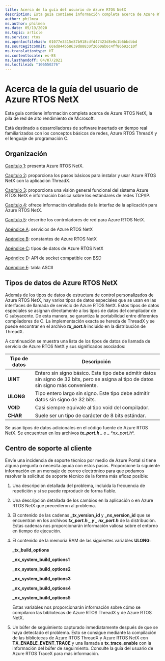 ```yaml
---
title: Acerca de la guía del usuario de Azure RTOS NetX
description: Esta guía contiene información completa acerca de Azure RTOS NetX, la pila de red de alto rendimiento de Microsoft.
author: philmea
ms.author: philmea
ms.date: 05/19/2020
ms.topic: article
ms.service: rtos
ms.openlocfilehash: 01077e3315e87b918cdfd47423d8e0c1b6bbdbbd
ms.sourcegitcommit: 60ad844b58639d88830f2660ab0c4ff86b92c10f
ms.translationtype: HT
ms.contentlocale: es-ES
ms.lasthandoff: 04/07/2021
ms.locfileid: "106550276"
---
```

# <a name="about-the-azure-rtos-netx-user-guide"></a>Acerca de la guía del usuario de Azure RTOS NetX

Esta guía contiene información completa acerca de Azure RTOS NetX, la pila de red de alto rendimiento de Microsoft.

Está destinado a desarrolladores de software insertado en tiempo real familiarizados con los conceptos básicos de redes, Azure RTOS ThreadX y el lenguaje de programación C.

## <a name="organization"></a>Organización

[Capítulo 1](chapter1.md): presenta Azure RTOS NetX.

[Capítulo 2](chapter2.md): proporciona los pasos básicos para instalar y usar Azure RTOS NetX con la aplicación ThreadX.

[Capítulo 3](chapter3.md): proporciona una visión general funcional del sistema Azure RTOS NetX e información básica sobre los estándares de redes TCP/IP.

[Capítulo 4](chapter4.md): ofrece información detallada de la interfaz de la aplicación para Azure RTOS NetX.

[Capítulo 5](chapter5.md): describe los controladores de red para Azure RTOS NetX.

[Apéndice A](appendix-a.md): servicios de Azure RTOS NetX

[Apéndice B](appendix-b.md): constantes de Azure RTOS NetX

[Apéndice C](appendix-c.md): tipos de datos de Azure RTOS NetX

[Apéndice D](appendix-d.md): API de socket compatible con BSD

[Apéndice E](appendix-e.md): tabla ASCII

## <a name="azure-rtos-netx-data-types"></a>Tipos de datos de Azure RTOS NetX

Además de los tipos de datos de estructura de control personalizados de Azure RTOS NetX, hay varios tipos de datos especiales que se usan en las interfaces de llamada de servicio de Azure RTOS NetX. Estos tipos de datos especiales se asignan directamente a los tipos de datos del compilador de C subyacente. De esta manera, se garantiza la portabilidad entre diferentes compiladores de C. La implementación exacta se hereda de ThreadX y se puede encontrar en el archivo ***tx_port.h*** incluido en la distribución de ThreadX.

A continuación se muestra una lista de los tipos de datos de llamada de servicio de Azure RTOS NetX y sus significados asociados:

| Tipo de datos | Descripción  |
| --------- | ------------------------------------------------------------------------------------------------------------------------------------- |
| **UINT**  | Entero sin signo básico. Este tipo debe admitir datos sin signo de 32 bits, pero se asigna al tipo de datos sin signo más conveniente. |
| **ULONG** | Tipo entero largo sin signo. Este tipo debe admitir datos sin signo de 32 bits.                                                                      |
| **VOID**  | Casi siempre equivale al tipo void del compilador.                                                                                 |
| **CHAR**  | Suele ser un tipo de carácter de 8 bits estándar.                                                                                           |

Se usan tipos de datos adicionales en el código fuente de Azure RTOS NetX. Se encuentran en los archivos ***tx_port.h** _ o _ *_nx_port.h_**.

## <a name="customer-support-center"></a>Centro de soporte al cliente

Envíe una incidencia de soporte técnico por medio de Azure Portal si tiene alguna pregunta o necesita ayuda con estos pasos. Proporcione la siguiente información en un mensaje de correo electrónico para que podamos resolver la solicitud de soporte técnico de la forma más eficaz posible:

1. Una descripción detallada del problema, incluida la frecuencia de repetición y si se puede reproducir de forma fiable.

2. Una descripción detallada de los cambios en la aplicación o en Azure RTOS NetX que precedieron al problema.

3. El contenido de las cadenas **_tx_version_id** y **_nx_version_id** que se encuentran en los archivos **_tx_port.h_ *_ y _* _nx_port.h_** de la distribución. Estas cadenas nos proporcionarán información valiosa sobre el entorno en tiempo de ejecución.

4. El contenido de la memoria RAM de las siguientes variables **ULONG**:

    **_tx_build_options**

    **_nx_system_build_options1**

    **_nx_system_build_options2**

    **_nx_system_build_options3**

    **_nx_system_build_options4**

    **_nx_system_build_options5**

    Estas variables nos proporcionarán información sobre cómo se compilaron las bibliotecas de Azure RTOS ThreadX y de Azure RTOS NetX.

5. Un búfer de seguimiento capturado inmediatamente después de que se haya detectado el problema. Esto se consigue mediante la compilación de las bibliotecas de Azure RTOS ThreadX y Azure RTOS NetX con **TX_ENABLE_EVENT_TRACE** y una llamada a **tx_trace_enable** con la información del búfer de seguimiento. Consulte la guía del usuario de Azure RTOS TraceX para más información.
